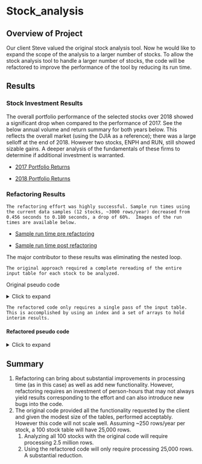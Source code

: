 # Stock_analysis

## Overview of Project
Our client Steve valued the original stock analysis tool.  Now he would like to expand the scope of the analysis to a larger number of stocks.  To allow the stock analysis tool to handle a larger number of stocks, the code will be refactored to improve the performance of the tool by reducing its run time.



## Results

### Stock Investment Results
The overall portfolio performance of the selected stocks over 2018 showed a significant drop when compared to the performance of 2017.  See the below annual volume and return summary for both years below.  This reflects the overall market (using the DJIA as a reference); there was a large selloff at the end of 2018.  However two stocks, ENPH and RUN, still showed sizable gains.  A deeper analysis of the fundamentals of these firms to determine if additional investment is warranted.


* [2017 Portfolio Returns](https://github.com/goldbala55/stock_analysis/blob/main/resources/VBA_Challenge_2017_stock_returns.png)

* [2018 Portfolio Returns](https://github.com/goldbala55/stock_analysis/blob/main/resources/VBA_Challenge_2018_stock_returns.png)




### Refactoring Results
    The refactoring effort was highly successful. Sample run times using the current data samples (12 stocks, ~3000 rows/year) decreased from 0.456 seconds to 0.180 seconds, a drop of 60%.  Images of the run times are available below. 


* [Sample run time pre refactoring](https://github.com/goldbala55/stock_analysis/blob/main/resources/VBA_Challenge_2017_preFactor.png)

* [Sample run time post refactoring](https://github.com/goldbala55/stock_analysis/blob/main/resources/VBA_Challenge_2017_postFactor.png)

The major contributor to these results was eliminating the nested loop.  

    The original approach required a complete rereading of the entire input table for each stock to be analyzed. 

Original pseudo code
<details>
  <summary>Click to expand</summary>
'Loop through tickers 
    For i = 0 To 11
        'initialize
        
        'Active data sheet
        Worksheets(yearValue).Activate
        'now process the entire data sheet for each year
        For j = 2 To rowEnd
            If Cells(j, 1).Value = ticker Then
                'Bump the total if the stock (col 1) is the current ticker
                totalVolume = totalVolume + Cells(j, 8).Value
            
                'Grab the starting price
                If Cells(j - 1, 1).Value <> ticker Then
                    startingPrice = Cells(j, 6).Value
                End If
            
                'Grab the last price
                If Cells(j + 1, 1).Value <> ticker Then
                    endingPrice = Cells(j, 6).Value
                End If
            End If
        
        Next j
            
        'Activate reporting worksheet
        Worksheets("All Stock Analysis").Activate
        
        'write the results. one stock per row
        
        'Conditionally format results
        '    
    Next i
</details>

    The refactored code only requires a single pass of the input table.  This is accomplished by using an index and a set of arrays to hold interim results.
#### Refactored pseudo code
<details>
  <summary>Click to expand</summary>
    'Define and Initialize array of all tickers
    'Define the index, and required output arrays
    Dim tickerIndex As Integer
    Dim tickers(12) As String
    Dim tickerVolumes(12) As Long
    Dim tickerStartingPrices(12) As Single
    Dim tickerEndingPrices(12) As Single

    'Initialize the tickerVolumes to zero.
            
    'Activate data worksheet
    Worksheets(yearValue).Activate
    
    'Step through the rows in the spreadsheet:
    '  1. total the volume for each stock
    '  2. extract the starting and ending prices
    
    tickerIndex = 0
    For i = 2 To RowCount
            
        'Bump the total if the stock (col 1) is the current ticker
        If Cells(i, 1).Value = tickers(tickerIndex) Then
            tickerVolumes(tickerIndex) = tickerVolumes(tickerIndex) + Cells(i, 8).Value
        End If
            
        'Grab the starting price
        If Cells(i - 1, 1).Value <> tickers(tickerIndex) Then
            tickerStartingPrices(tickerIndex) = Cells(i, 6).Value
        End If
            
        'Grab the last price
        'We are at the last row for a given symbol, so we need bump the ticker index too
        If Cells(i + 1, 1).Value <> tickers(tickerIndex) Then
            tickerEndingPrices(tickerIndex) = Cells(i, 6).Value
            tickerIndex = tickerIndex + 1
        End If
        
    Next i
    
    'Point to the Reporting Sheet 
    'Loop through the arrays to output the Ticker, Total Daily Volume, and Return.
    For tickerIndex = 0 To 11
        
        Cells(4 + tickerIndex, 1).Value = tickers(tickerIndex)
        Cells(4 + tickerIndex, 2).Value = tickerVolumes(tickerIndex)
        Cells(4 + tickerIndex, 3).Value = (tickerEndingPrices(tickerIndex) / tickerStartingPrices(tickerIndex)) - 1
        
    Next tickerIndex
    
    'Style formatting for the results
</details>


## Summary 

1. Refactoring can bring about substantial improvements in processing time (as in this case) as well as add new functionality. However, refactoring requires an investment of person-hours that may not always yield results corresponding to the effort and can also introduce new bugs into the code.
2. The original code provided all the functionality requested by the client and given the modest size of the tables, performed acceptably. However this code will not scale well. Assuming ~250 rows/year per stock, a 100 stock table will have 25,000 rows.
   1.   Analyzing all 100 stocks with the original code will require processing 2.5 million rows.
   2.   Using the refactored code will only require processing 25,000 rows.  A substantial reduction. 